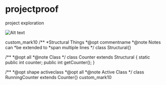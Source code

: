 # projectproof
project exploration

![Alt text](https://g.gravizo.com/source/custom_mark10?https://github.com/louisrubet/projectproof/blob/master/README.md)
<summary></summary>
custom_mark10
/**
*Structural Things
*@opt commentname
*@note Notes can
*be extended to
*span multiple lines
*/
class Structural{}

/**
*@opt all
*@note Class
*/
class Counter extends Structural {
        static public int counter;
        public int getCounter();
}

/**
*@opt shape activeclass
*@opt all
*@note Active Class
*/
class RunningCounter extends Counter{}
custom_mark10
</details>
